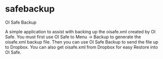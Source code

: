 safebackup
==========

OI Safe Backup

A simple application to assist with backing up the oisafe.xml created
by OI Safe.  You must first use OI Safe to Menu -> Backup to generate
the oisafe.xml backup file.  Then you can use OI Safe Backup to send
the file up to Dropbox.  You can also get oisafe.xml from Dropbox for
easy Restore into OI Safe.

